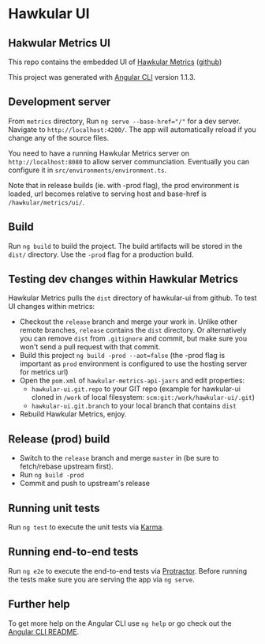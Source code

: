 # Hawkular UI

## Hakwular Metrics UI

This repo contains the embedded UI of [Hawkular Metrics](http://www.hawkular.org/) ([github](https://github.com/hawkular/hawkular-metrics))

This project was generated with [Angular CLI](https://github.com/angular/angular-cli) version 1.1.3.

## Development server

From `metrics` directory, Run `ng serve --base-href="/"` for a dev server. Navigate to `http://localhost:4200/`. The app will automatically reload if you change any of the source files.

You need to have a running Hawkular Metrics server on `http://localhost:8080` to allow server communciation. Eventually you can configure it in `src/environments/environment.ts`.

Note that in release builds (ie. with -prod flag), the prod environment is loaded, url becomes relative to serving host and base-href is `/hawkular/metrics/ui/`.

## Build

Run `ng build` to build the project. The build artifacts will be stored in the `dist/` directory. Use the `-prod` flag for a production build.

## Testing dev changes within Hawkular Metrics

Hawkular Metrics pulls the `dist` directory of hawkular-ui from github. To test UI changes within metrics:

- Checkout the `release` branch and merge your work in. Unlike other remote branches, `release` contains the `dist` directory. Or alternatively you can remove `dist` from `.gitignore` and commit, but make sure you won't send a pull request with that commit.
- Build this project `ng build -prod --aot=false` (the -prod flag is important as `prod` environment is configured to use the hosting server for metrics url)
- Open the `pom.xml` of `hawkular-metrics-api-jaxrs` and edit properties:
  - `hawkular-ui.git.repo` to your GIT repo (example for hawkular-ui cloned in `/work` of local filesystem: `scm:git:/work/hawkular-ui/.git`)
  - `hawkular-ui.git.branch` to your local branch that contains `dist`
- Rebuild Hawkular Metrics, enjoy.

## Release (prod) build

- Switch to the `release` branch and merge `master` in (be sure to fetch/rebase upstream first).
- Run `ng build -prod`
- Commit and push to upstream's release

## Running unit tests

Run `ng test` to execute the unit tests via [Karma](https://karma-runner.github.io).

## Running end-to-end tests

Run `ng e2e` to execute the end-to-end tests via [Protractor](http://www.protractortest.org/).
Before running the tests make sure you are serving the app via `ng serve`.

## Further help

To get more help on the Angular CLI use `ng help` or go check out the [Angular CLI README](https://github.com/angular/angular-cli/blob/master/README.md).

